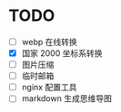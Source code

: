 <script charset="UTF-8" id="LA_COLLECT" src="//sdk.51.la/js-sdk-pro.min.js"></script>
<script>LA.init({id:"3KHNju0NS6KdmK8g",ck:"3KHNju0NS6KdmK8g"})</script>
<script async src="https://pagead2.googlesyndication.com/pagead/js/adsbygoogle.js?client=ca-pub-3594081485685271"
     crossorigin="anonymous"></script>

# TODO

- [ ] webp 在线转换
- [x] 国家 2000 坐标系转换
- [ ] 图片压缩
- [ ] 临时邮箱
- [ ] nginx 配置工具
- [ ] markdown 生成思维导图
